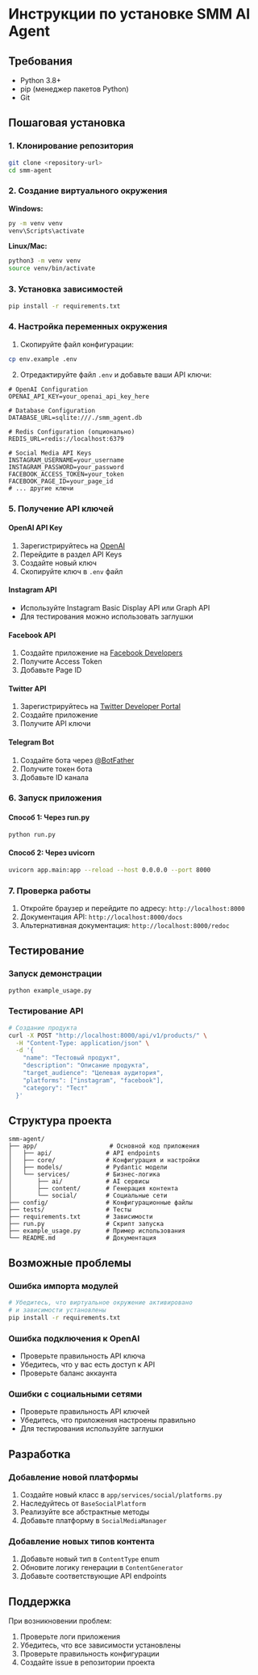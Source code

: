 # Инструкции по установке SMM AI Agent

## Требования

- Python 3.8+
- pip (менеджер пакетов Python)
- Git

## Пошаговая установка

### 1. Клонирование репозитория

```bash
git clone <repository-url>
cd smm-agent
```

### 2. Создание виртуального окружения

**Windows:**
```bash
py -m venv venv
venv\Scripts\activate
```

**Linux/Mac:**
```bash
python3 -m venv venv
source venv/bin/activate
```

### 3. Установка зависимостей

```bash
pip install -r requirements.txt
```

### 4. Настройка переменных окружения

1. Скопируйте файл конфигурации:
```bash
cp env.example .env
```

2. Отредактируйте файл `.env` и добавьте ваши API ключи:

```env
# OpenAI Configuration
OPENAI_API_KEY=your_openai_api_key_here

# Database Configuration
DATABASE_URL=sqlite:///./smm_agent.db

# Redis Configuration (опционально)
REDIS_URL=redis://localhost:6379

# Social Media API Keys
INSTAGRAM_USERNAME=your_username
INSTAGRAM_PASSWORD=your_password
FACEBOOK_ACCESS_TOKEN=your_token
FACEBOOK_PAGE_ID=your_page_id
# ... другие ключи
```

### 5. Получение API ключей

#### OpenAI API Key
1. Зарегистрируйтесь на [OpenAI](https://platform.openai.com/)
2. Перейдите в раздел API Keys
3. Создайте новый ключ
4. Скопируйте ключ в `.env` файл

#### Instagram API
- Используйте Instagram Basic Display API или Graph API
- Для тестирования можно использовать заглушки

#### Facebook API
1. Создайте приложение на [Facebook Developers](https://developers.facebook.com/)
2. Получите Access Token
3. Добавьте Page ID

#### Twitter API
1. Зарегистрируйтесь на [Twitter Developer Portal](https://developer.twitter.com/)
2. Создайте приложение
3. Получите API ключи

#### Telegram Bot
1. Создайте бота через [@BotFather](https://t.me/botfather)
2. Получите токен бота
3. Добавьте ID канала

### 6. Запуск приложения

#### Способ 1: Через run.py
```bash
python run.py
```

#### Способ 2: Через uvicorn
```bash
uvicorn app.main:app --reload --host 0.0.0.0 --port 8000
```

### 7. Проверка работы

1. Откройте браузер и перейдите по адресу: `http://localhost:8000`
2. Документация API: `http://localhost:8000/docs`
3. Альтернативная документация: `http://localhost:8000/redoc`

## Тестирование

### Запуск демонстрации
```bash
python example_usage.py
```

### Тестирование API
```bash
# Создание продукта
curl -X POST "http://localhost:8000/api/v1/products/" \
  -H "Content-Type: application/json" \
  -d '{
    "name": "Тестовый продукт",
    "description": "Описание продукта",
    "target_audience": "Целевая аудитория",
    "platforms": ["instagram", "facebook"],
    "category": "Тест"
  }'
```

## Структура проекта

```
smm-agent/
├── app/                    # Основной код приложения
│   ├── api/               # API endpoints
│   ├── core/              # Конфигурация и настройки
│   ├── models/            # Pydantic модели
│   └── services/          # Бизнес-логика
│       ├── ai/            # AI сервисы
│       ├── content/       # Генерация контента
│       └── social/        # Социальные сети
├── config/                # Конфигурационные файлы
├── tests/                 # Тесты
├── requirements.txt       # Зависимости
├── run.py                 # Скрипт запуска
├── example_usage.py       # Пример использования
└── README.md              # Документация
```

## Возможные проблемы

### Ошибка импорта модулей
```bash
# Убедитесь, что виртуальное окружение активировано
# и зависимости установлены
pip install -r requirements.txt
```

### Ошибка подключения к OpenAI
- Проверьте правильность API ключа
- Убедитесь, что у вас есть доступ к API
- Проверьте баланс аккаунта

### Ошибки с социальными сетями
- Проверьте правильность API ключей
- Убедитесь, что приложения настроены правильно
- Для тестирования используйте заглушки

## Разработка

### Добавление новой платформы
1. Создайте новый класс в `app/services/social/platforms.py`
2. Наследуйтесь от `BaseSocialPlatform`
3. Реализуйте все абстрактные методы
4. Добавьте платформу в `SocialMediaManager`

### Добавление новых типов контента
1. Добавьте новый тип в `ContentType` enum
2. Обновите логику генерации в `ContentGenerator`
3. Добавьте соответствующие API endpoints

## Поддержка

При возникновении проблем:
1. Проверьте логи приложения
2. Убедитесь, что все зависимости установлены
3. Проверьте правильность конфигурации
4. Создайте issue в репозитории проекта

